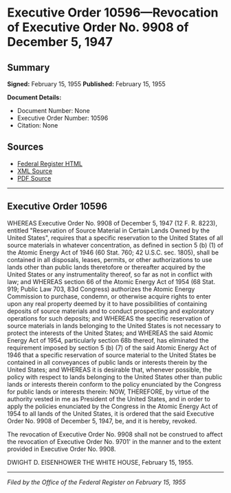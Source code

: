 # Executive Order 10596—Revocation of Executive Order No. 9908 of December 5, 1947

## Summary

**Signed:** February 15, 1955
**Published:** February 15, 1955

**Document Details:**
- Document Number: None
- Executive Order Number: 10596
- Citation: None

## Sources
- [Federal Register HTML](https://www.presidency.ucsb.edu/documents/executive-order-10596-revocation-executive-order-no-9908-december-5-1947)
- [XML Source](None)
- [PDF Source](None)

---

## Executive Order 10596

WHEREAS Executive Order No. 9908 of December 5, 1947 (12 F. R. 8223), entitled "Reservation of Source Material in Certain Lands Owned by the United States", requires that a specific reservation to the United States of all source materials in whatever concentration, as defined in section 5 (b) (1) of the Atomic Energy Act of 1946 (60 Stat. 760; 42 U.S.C. sec. 1805), shall be contained in all disposals, leases, permits, or other authorizations to use lands other than public lands theretofore or thereafter acquired by the United States or any instrumentality thereof, so far as not in conflict with law; and
WHEREAS section 66 of the Atomic Energy Act of 1954 (68 Stat. 919; Public Law 703, 83d Congress) authorizes the Atomic Energy Commission to purchase, condemn, or otherwise acquire rights to enter upon any real property deemed by it to have possibilities of containing deposits of source materials and to conduct prospecting and exploratory operations for such deposits; and
WHEREAS the specific reservation of source materials in lands belonging to the United States is not necessary to protect the interests of the United States; and
WHEREAS the said Atomic Energy Act of 1954, particularly section 68b thereof, has eliminated the requirement imposed by section 5 (b) (7) of the said Atomic Energy Act of 1946 that a specific reservation of source material to the United States be contained in all conveyances of public lands or interests therein by the United States; and
WHEREAS it is desirable that, whenever possible, the policy with respect to lands belonging to the United States other than public lands or interests therein conform to the policy enunciated by the Congress for public lands or interests therein:
NOW, THEREFORE, by virtue of the authority vested in me as President of the United States, and in order to apply the policies enunciated by the Congress in the Atomic Energy Act of 1954 to all lands of the United States, it is ordered that the said Executive Order No. 9908 of December 5, 1947, be, and it is hereby, revoked.

The revocation of Executive Order No. 9908 shall not be construed to affect the revocation of Executive Order No. 9701' in the manner and to the extent provided in Executive Order No. 9908.

DWIGHT D. EISENHOWER
THE WHITE HOUSE,
February 15, 1955.

---

*Filed by the Office of the Federal Register on February 15, 1955*
